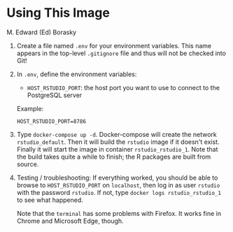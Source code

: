 Using This Image
================
M. Edward (Ed) Borasky

1.  Create a file named `.env` for your environment variables. This name appears in the top-level `.gitignore` file and thus will not be checked into Git!
2.  In `.env`, define the environment variables:

    -   `HOST_RSTUDIO_PORT`: the host port you want to use to connect to the PostgreSQL server

    Example:

        HOST_RSTUDIO_PORT=8786

3.  Type `docker-compose up -d`. Docker-compose will create the network `rstudio_default`. Then it will build the `rstudio` image if it doesn't exist. Finally it will start the image in container `rstudio_rstudio_1`. Note that the build takes quite a while to finish; the R packages are built from source.
4.  Testing / troubleshooting: If everything worked, you should be able to browse to `HOST_RSTUDIO_PORT` on `localhost`, then log in as user `rstudio` with the password `rstudio`. If not, type `docker logs rstudio_rstudio_1` to see what happened.

    Note that the `terminal` has some problems with Firefox. It works fine in Chrome and Microsoft Edge, though.
